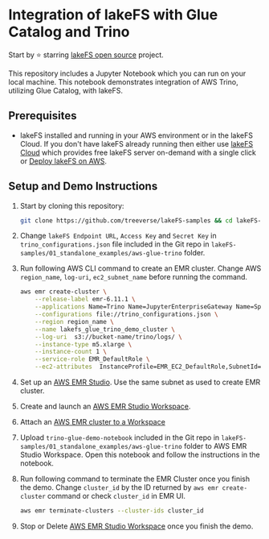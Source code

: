 # Integration of lakeFS with Glue Catalog and Trino

Start by ⭐️ starring [lakeFS open source](https://go.lakefs.io/oreilly-course) project.

This repository includes a Jupyter Notebook which you can run on your local machine. This notebook demonstrates integration of AWS Trino, utilizing Glue Catalog, with lakeFS.

## Prerequisites
* lakeFS installed and running in your AWS environment or in the lakeFS Cloud. If you don't have lakeFS already running then either use [lakeFS Cloud](https://lakefs.cloud/) which provides free lakeFS server on-demand with a single click or [Deploy lakeFS on AWS](https://docs.lakefs.io/howto/deploy/aws.html).

## Setup and Demo Instructions

1. Start by cloning this repository:

   ```bash
   git clone https://github.com/treeverse/lakeFS-samples && cd lakeFS-samples/01_standalone_examples/aws-glue-trino
   ```

2. Change `lakeFS Endpoint URL`, `Access Key` and `Secret Key` in `trino_configurations.json` file included in the Git repo in `lakeFS-samples/01_standalone_examples/aws-glue-trino` folder.

3. Run following AWS CLI command to create an EMR cluster. Change AWS `region_name`, `log-uri`, `ec2_subnet_name` before running the command.

   ```bash
   aws emr create-cluster \
       --release-label emr-6.11.1 \
       --applications Name=Trino Name=JupyterEnterpriseGateway Name=Spark \
       --configurations file://trino_configurations.json \
       --region region_name \
       --name lakefs_glue_trino_demo_cluster \
       --log-uri  s3://bucket-name/trino/logs/ \
       --instance-type m5.xlarge \
       --instance-count 1 \
       --service-role EMR_DefaultRole \
       --ec2-attributes  InstanceProfile=EMR_EC2_DefaultRole,SubnetId=ec2_subnet_name
   ```

4. Set up an [AWS EMR Studio](https://docs.aws.amazon.com/emr/latest/ManagementGuide/emr-studio-set-up.html). Use the same subnet as used to create EMR cluster.

5. Create and launch an [AWS EMR Studio Workspace](https://docs.aws.amazon.com//emr/latest/ManagementGuide/emr-studio-configure-workspace.html#emr-studio-create-workspace).

6. Attach an [AWS EMR cluster to a Workspace](https://docs.aws.amazon.com//emr/latest/ManagementGuide/emr-studio-create-use-clusters.html)

7. Upload `trino-glue-demo-notebook` included in the Git repo in `lakeFS-samples/01_standalone_examples/aws-glue-trino` folder to AWS EMR Studio Workspace. Open this notebook and follow the instructions in the notebook.

8. Run following command to terminate the EMR Cluster once you finish the demo. Change `cluster_id` by the ID returned by `aws emr create-cluster` command or check `cluster_id` in EMR UI.

   ```bash
   aws emr terminate-clusters --cluster-ids cluster_id
   ```

9. Stop or Delete [AWS EMR Studio Workspace](https://docs.aws.amazon.com//emr/latest/ManagementGuide/emr-studio-configure-workspace.html#emr-studio-delete-workspace) once you finish the demo.
